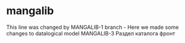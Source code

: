 # mangalib
This line was changed by MANGALIB-1 branch - Here we made some changes to datalogical model
MANGALIB-3 Раздел каталога фронт
